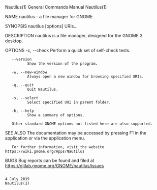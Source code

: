 Nautilus(1)                                                                                General Commands Manual                                                                                Nautilus(1)

NAME
       nautilus - a file manager for GNOME

SYNOPSIS
       nautilus [options] URIs...

DESCRIPTION
       nautilus is a file manager, designed for the GNOME 3 desktop.

OPTIONS
       -c, --check
              Perform a quick set of self-check tests.

       --version
              Show the version of the program.

       -w, --new-window
              Always open a new window for browsing specified URIs.

       -q, --quit
              Quit Nautilus.

       -s, --select
              Select specified URI in parent folder.

       -h, --help
              Show a summary of options.

       Other standard GNOME options not listed here are also supported.

SEE ALSO
       The documentation may be accessed by pressing F1 in the application or via the application menu.

       For further information, visit the website https://wiki.gnome.org/Apps/Nautilus

BUGS
       Bug reports can be found and filed at https://gitlab.gnome.org/GNOME/nautilus/issues

                                                                                                 4 July 2019                                                                                      Nautilus(1)
